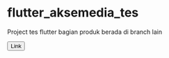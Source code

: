 # flutter_aksemedia_tes

Project tes flutter bagian produk berada di branch lain 

<a href="https://github.com/Jesjsssi/Flutter-Aksamedia-Tes/tree/produk"><button>Link</button></a>
 
 
